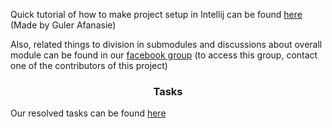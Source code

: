 Quick tutorial of how to make project setup in Intellij can be found <a href="https://docs.google.com/document/d/1D06SU-Lr67cW0K9pbzwhVNoLI027CCDAR6CKT8ocpaI/">here</a> (Made by Guler Afanasie)

Also, related things to division in submodules and discussions about overall module can be found in our 
<a href="https://www.facebook.com/groups/546841202347041/">facebook group</a> (to access this group, contact one of the contributors
of this project) 



<h3 align=center>Tasks</h3>

Our resolved tasks can be found <a href="https://docs.google.com/spreadsheets/d/101vOgeR3xXB2KoanKcJ7FK3xiMBlPWI2iqYFdDP_xeU/edit?ts=5a5da496#gid=0">here</a>

